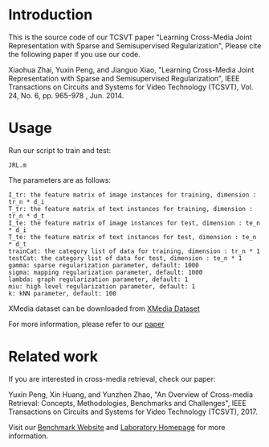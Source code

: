 # Introduction
This is the source code of our TCSVT paper "Learning Cross-Media Joint Representation with Sparse and Semisupervised Regularization", Please cite the following paper if you use our code.

Xiaohua Zhai, Yuxin Peng, and Jianguo Xiao, "Learning Cross-Media Joint Representation with Sparse and Semisupervised Regularization", IEEE Transactions on Circuits and Systems for Video Technology (TCSVT), Vol. 24, No. 6, pp. 965-978 , Jun. 2014. 

# Usage
Run our script to train and test:
 
    JRL.m

The parameters are as follows:

    I_tr: the feature matrix of image instances for training, dimension : tr_n * d_i
    T_tr: the feature matrix of text instances for training, dimension : tr_n * d_t
    I_te: the feature matrix of image instances for test, dimension : te_n * d_i
    T_te: the feature matrix of text instances for test, dimension : te_n * d_t
    trainCat: the category list of data for training, dimension : tr_n * 1
    testCat: the category list of data for test, dimension : te_n * 1
    gamma: sparse regularization parameter, default: 1000
    sigma: mapping regularization parameter, default: 1000
    lambda: graph regularization parameter, default: 1
    miu: high level regularization parameter, default: 1
    k: kNN parameter, default: 100

XMedia dataset can be downloaded from [XMedia Dataset](http://www.icst.pku.edu.cn/mipl/xmedia)

For more information, please refer to our [paper](http://www.icst.pku.edu.cn/mipl/tiki-download_file.php?fileId=269)

# Related work
If you are interested in cross-media retrieval, check our paper:

Yuxin Peng, Xin Huang, and Yunzhen Zhao, "An Overview of Cross-media Retrieval: Concepts, Methodologies, Benchmarks and Challenges", IEEE Transactions on Circuits and Systems for Video Technology (TCSVT), 2017.

Visit our [Benchmark Website](http://www.icst.pku.edu.cn/mipl/xmedia) and [Laboratory Homepage](http://www.icst.pku.edu.cn/mipl) for more information.
